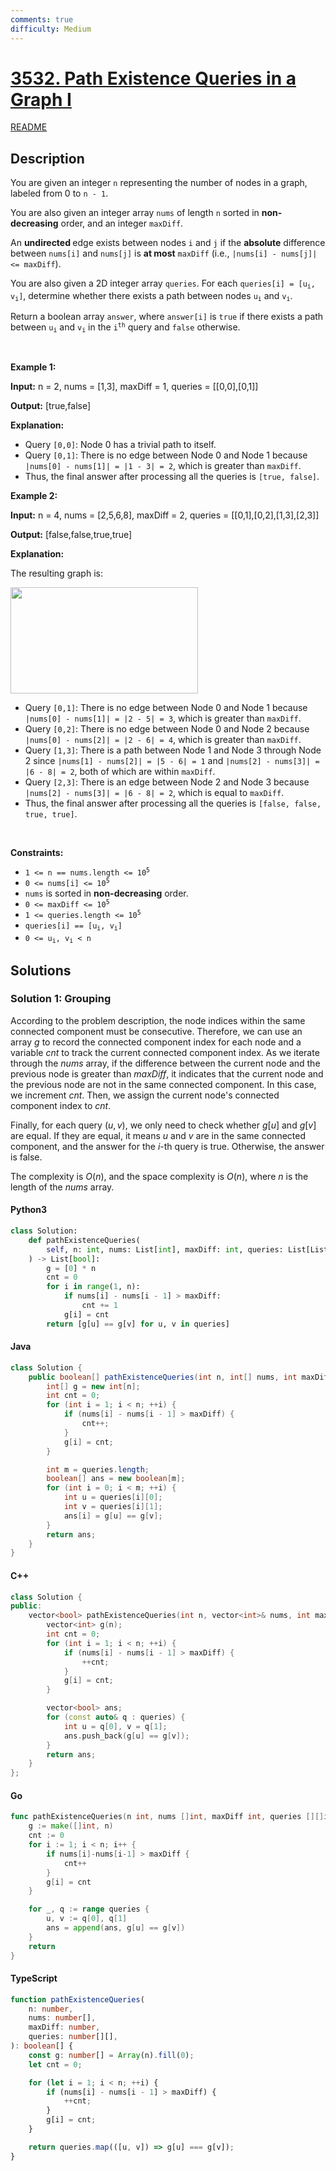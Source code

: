 ```yaml
---
comments: true
difficulty: Medium
---
```


<!-- problem:start -->

# [3532. Path Existence Queries in a Graph I](https://leetcode.com/problems/path-existence-queries-in-a-graph-i)

[README](/solution/3500-3599/3532.Path%20Existence%20Queries%20in%20a%20Graph%20I/README.md)

## Description

<!-- description:start -->

<p>You are given an integer <code>n</code> representing the number of nodes in a graph, labeled from 0 to <code>n - 1</code>.</p>

<p>You are also given an integer array <code>nums</code> of length <code>n</code> sorted in <strong>non-decreasing</strong> order, and an integer <code>maxDiff</code>.</p>

<p>An <strong>undirected </strong>edge exists between nodes <code>i</code> and <code>j</code> if the <strong>absolute</strong> difference between <code>nums[i]</code> and <code>nums[j]</code> is <strong>at most</strong> <code>maxDiff</code> (i.e., <code>|nums[i] - nums[j]| &lt;= maxDiff</code>).</p>

<p>You are also given a 2D integer array <code>queries</code>. For each <code>queries[i] = [u<sub>i</sub>, v<sub>i</sub>]</code>, determine whether there exists a path between nodes <code>u<sub>i</sub></code> and <code>v<sub>i</sub></code>.</p>

<p>Return a boolean array <code>answer</code>, where <code>answer[i]</code> is <code>true</code> if there exists a path between <code>u<sub>i</sub></code> and <code>v<sub>i</sub></code> in the <code>i<sup>th</sup></code> query and <code>false</code> otherwise.</p>

<p>&nbsp;</p>
<p><strong class="example">Example 1:</strong></p>

<div class="example-block">
<p><strong>Input:</strong> <span class="example-io">n = 2, nums = [1,3], maxDiff = 1, queries = [[0,0],[0,1]]</span></p>

<p><strong>Output:</strong> <span class="example-io">[true,false]</span></p>

<p><strong>Explanation:</strong></p>

<ul>
	<li>Query <code>[0,0]</code>: Node 0 has a trivial path to itself.</li>
	<li>Query <code>[0,1]</code>: There is no edge between Node 0 and Node 1 because <code>|nums[0] - nums[1]| = |1 - 3| = 2</code>, which is greater than <code>maxDiff</code>.</li>
	<li>Thus, the final answer after processing all the queries is <code>[true, false]</code>.</li>
</ul>
</div>

<p><strong class="example">Example 2:</strong></p>

<div class="example-block">
<p><strong>Input:</strong> <span class="example-io">n = 4, nums = [2,5,6,8], maxDiff = 2, queries = [[0,1],[0,2],[1,3],[2,3]]</span></p>

<p><strong>Output:</strong> <span class="example-io">[false,false,true,true]</span></p>

<p><strong>Explanation:</strong></p>

<p>The resulting graph is:</p>

<p><img alt="" src="https://fastly.jsdelivr.net/gh/doocs/leetcode@main/solution/3500-3599/3532.Path%20Existence%20Queries%20in%20a%20Graph%20I/images/screenshot-2025-03-26-at-122249.png" style="width: 300px; height: 170px;" /></p>

<ul>
	<li>Query <code>[0,1]</code>: There is no edge between Node 0 and Node 1 because <code>|nums[0] - nums[1]| = |2 - 5| = 3</code>, which is greater than <code>maxDiff</code>.</li>
	<li>Query <code>[0,2]</code>: There is no edge between Node 0 and Node 2 because <code>|nums[0] - nums[2]| = |2 - 6| = 4</code>, which is greater than <code>maxDiff</code>.</li>
	<li>Query <code>[1,3]</code>: There is a path between Node 1 and Node 3 through Node 2 since <code>|nums[1] - nums[2]| = |5 - 6| = 1</code> and <code>|nums[2] - nums[3]| = |6 - 8| = 2</code>, both of which are within <code>maxDiff</code>.</li>
	<li>Query <code>[2,3]</code>: There is an edge between Node 2 and Node 3 because <code>|nums[2] - nums[3]| = |6 - 8| = 2</code>, which is equal to <code>maxDiff</code>.</li>
	<li>Thus, the final answer after processing all the queries is <code>[false, false, true, true]</code>.</li>
</ul>
</div>

<p>&nbsp;</p>
<p><strong>Constraints:</strong></p>

<ul>
	<li><code>1 &lt;= n == nums.length &lt;= 10<sup>5</sup></code></li>
	<li><code>0 &lt;= nums[i] &lt;= 10<sup>5</sup></code></li>
	<li><code>nums</code> is sorted in <strong>non-decreasing</strong> order.</li>
	<li><code>0 &lt;= maxDiff &lt;= 10<sup>5</sup></code></li>
	<li><code>1 &lt;= queries.length &lt;= 10<sup>5</sup></code></li>
	<li><code>queries[i] == [u<sub>i</sub>, v<sub>i</sub>]</code></li>
	<li><code>0 &lt;= u<sub>i</sub>, v<sub>i</sub> &lt; n</code></li>
</ul>

<!-- description:end -->

## Solutions

<!-- solution:start -->

### Solution 1: Grouping

According to the problem description, the node indices within the same connected component must be consecutive. Therefore, we can use an array $g$ to record the connected component index for each node and a variable $\textit{cnt}$ to track the current connected component index. As we iterate through the $\textit{nums}$ array, if the difference between the current node and the previous node is greater than $\textit{maxDiff}$, it indicates that the current node and the previous node are not in the same connected component. In this case, we increment $\textit{cnt}$. Then, we assign the current node's connected component index to $\textit{cnt}$.

Finally, for each query $(u, v)$, we only need to check whether $g[u]$ and $g[v]$ are equal. If they are equal, it means $u$ and $v$ are in the same connected component, and the answer for the $i$-th query is $\text{true}$. Otherwise, the answer is $\text{false}$.

The complexity is $O(n)$, and the space complexity is $O(n)$, where $n$ is the length of the $\textit{nums}$ array.

<!-- tabs:start -->

#### Python3

```python
class Solution:
    def pathExistenceQueries(
        self, n: int, nums: List[int], maxDiff: int, queries: List[List[int]]
    ) -> List[bool]:
        g = [0] * n
        cnt = 0
        for i in range(1, n):
            if nums[i] - nums[i - 1] > maxDiff:
                cnt += 1
            g[i] = cnt
        return [g[u] == g[v] for u, v in queries]
```

#### Java

```java
class Solution {
    public boolean[] pathExistenceQueries(int n, int[] nums, int maxDiff, int[][] queries) {
        int[] g = new int[n];
        int cnt = 0;
        for (int i = 1; i < n; ++i) {
            if (nums[i] - nums[i - 1] > maxDiff) {
                cnt++;
            }
            g[i] = cnt;
        }

        int m = queries.length;
        boolean[] ans = new boolean[m];
        for (int i = 0; i < m; ++i) {
            int u = queries[i][0];
            int v = queries[i][1];
            ans[i] = g[u] == g[v];
        }
        return ans;
    }
}
```

#### C++

```cpp
class Solution {
public:
    vector<bool> pathExistenceQueries(int n, vector<int>& nums, int maxDiff, vector<vector<int>>& queries) {
        vector<int> g(n);
        int cnt = 0;
        for (int i = 1; i < n; ++i) {
            if (nums[i] - nums[i - 1] > maxDiff) {
                ++cnt;
            }
            g[i] = cnt;
        }

        vector<bool> ans;
        for (const auto& q : queries) {
            int u = q[0], v = q[1];
            ans.push_back(g[u] == g[v]);
        }
        return ans;
    }
};
```

#### Go

```go
func pathExistenceQueries(n int, nums []int, maxDiff int, queries [][]int) (ans []bool) {
	g := make([]int, n)
	cnt := 0
	for i := 1; i < n; i++ {
		if nums[i]-nums[i-1] > maxDiff {
			cnt++
		}
		g[i] = cnt
	}

	for _, q := range queries {
		u, v := q[0], q[1]
		ans = append(ans, g[u] == g[v])
	}
	return
}
```

#### TypeScript

```ts
function pathExistenceQueries(
    n: number,
    nums: number[],
    maxDiff: number,
    queries: number[][],
): boolean[] {
    const g: number[] = Array(n).fill(0);
    let cnt = 0;

    for (let i = 1; i < n; ++i) {
        if (nums[i] - nums[i - 1] > maxDiff) {
            ++cnt;
        }
        g[i] = cnt;
    }

    return queries.map(([u, v]) => g[u] === g[v]);
}
```

<!-- tabs:end -->

<!-- solution:end -->

<!-- problem:end -->
